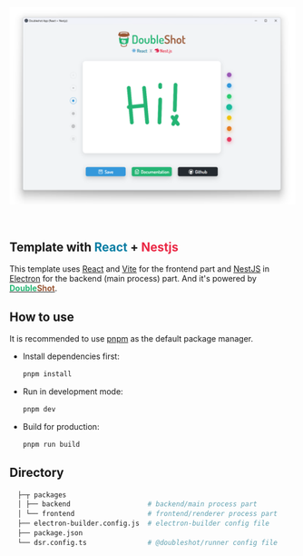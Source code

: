 <p align="center">
    <img width="800" src="./screenshot.png" alt="screenshot">
</p>

<br>

## Template with <font color="#087ea4">React</font> + <font color="#ea2845">Nestjs</font>

This template uses [React](https://react.dev/) and [Vite](https://vitejs.dev/) for the frontend part and [NestJS](https://nestjs.com/) in [Electron](https://www.electronjs.org/) for the backend (main process) part. And it's powered by [**<font color="#24b574">Double</font><font color="#995735">Shot</font>**](https://github.com/Doubleshotjs/doubleshot).

## How to use

It is recommended to use [pnpm](https://pnpm.io/) as the default package manager.

- Install dependencies first:

  ```sh
  pnpm install
  ```

- Run in development mode:

  ```sh
  pnpm dev
  ```

- Build for production:

  ```sh
  pnpm run build
  ```

## Directory
```sh
  ├─┬ packages
  │ ├── backend                   # backend/main process part
  │ └── frontend                  # frontend/renderer process part
  ├── electron-builder.config.js  # electron-builder config file
  ├── package.json
  └── dsr.config.ts               # @doubleshot/runner config file
```